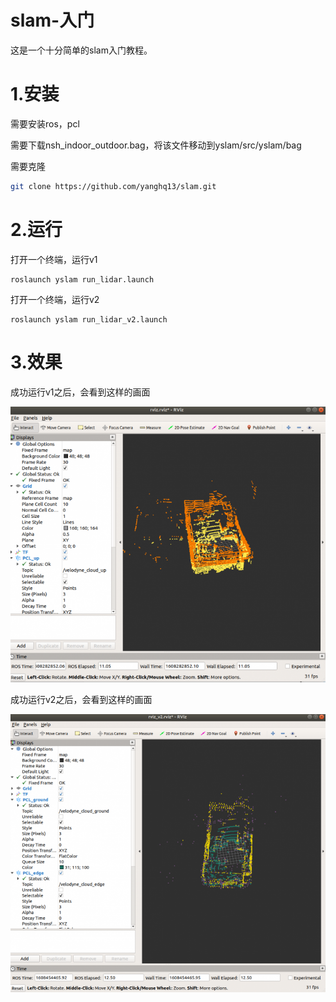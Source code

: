 # slam-入门
这是一个十分简单的slam入门教程。

# 1.安装

需要安装ros，pcl

需要下载nsh_indoor_outdoor.bag，将该文件移动到yslam/src/yslam/bag

需要克隆

```bash
git clone https://github.com/yanghq13/slam.git
```

# 2.运行

打开一个终端，运行v1

```
roslaunch yslam run_lidar.launch
```

打开一个终端，运行v2

```
roslaunch yslam run_lidar_v2.launch
```

# 3.效果

成功运行v1之后，会看到这样的画面

![v1](https://github.com/yanghq13/slam/blob/main/image/v1.png)

成功运行v2之后，会看到这样的画面

![v2](https://github.com/yanghq13/slam/blob/main/image/v2.png)

